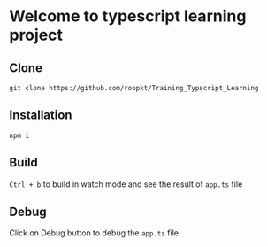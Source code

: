 # Welcome to typescript learning project

## Clone

`git clone https://github.com/roopkt/Training_Typscript_Learning` 

## Installation

`npm i`

## Build

`Ctrl + b` to build in watch mode and see the result of `app.ts` file

## Debug

Click on Debug button to debug the `app.ts` file
